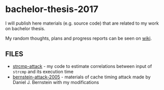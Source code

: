 # bachelor-thesis-2017

I will publish here materials (e.g. source code) that are related to my work on bachelor thesis.

My random thoughts, plans and progress reports can be seen on [wiki](https://github.com/gnull/bachelor-thesis-2017/wiki).

## FILES

* [strcmp-attack](strcmp-attack) - my code to estimate correlations between input of `strcmp` and its execution time
* [bernstein-attack-2005](bernstein-attack-2005) - materials of cache timing attack made by Daniel J. Bernstein with my modifications
